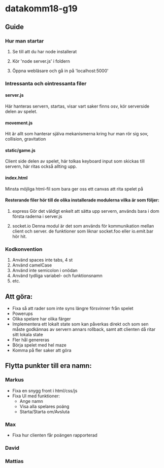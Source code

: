 # datakomm18-g19

## Guide

### Hur man startar

1. Se till att du har node installerat

2. Kör 'node server.js' i foldern

3. Öppna webläsare och gå in på 'localhost:5000'


### Intressanta och ointressanta filer

#### server.js

  Här hanteras servern, startas, visar vart saker finns osv, kör serverside delen av spelet.

#### movement.js

  Hit är allt som hanterar själva mekanismerna kring hur man rör sig sov, collision, gravitation

#### static/game.js

  Client side delen av spelet, här tolkas keyboard input som skickas till servern, här ritas
också allting upp.

#### index.html

  Minsta möjliga html-fil som bara ger oss ett canvas att rita spelet på

#### Resterande filer hör till de olika installerade modulerna vilka är som följer:

1. express
  Gör det väldigt enkelt att sätta upp servern, används bara i dom första raderna i server.js

2. socket.io
  Denna modul är det som används för kommunikation mellan client och server. de funktioner som liknar
socket.foo eller io.emit.bar hör hit.

### Kodkonvention

1. Använd spaces inte tabs, 4 st
2. Använd camelCase
3. Använd inte semicolon i onödan 
4. Använd tydliga variabel- och funktionsnamn
5. etc.

## Att göra:



- Fixa så att rader som inte syns längre försvinner från spelet
- Powerups
- Olika spelare har olika färger
- Implementera ett lokalt state som kan påverkas direkt och som sen måste godkännas av servern annars
rollback, samt att clienten då ritar sitt lokala state
- Fler hål genereras
- Börja spelet med hel maze
- Komma på fler saker att göra


## Flytta punkter till era namn:

### Markus
- Fixa en snygg front i html/css/js 
- Fixa UI med funktioner: 
  - Ange namn
  - Visa alla spelares poäng
  - Starta/Starta om/Avsluta

### Max
- Fixa hur clienten får poängen rapporterad

### David

### Mattias